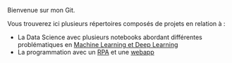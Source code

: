 Bienvenue sur mon Git.

Vous trouverez ici plusieurs répertoires composés de projets en relation à : 

* La Data Science avec plusieurs notebooks abordant différentes problématiques en [Machine Learning et Deep Learning](https://github.com/darshels/Data_Science_Notebooks)  
* La programmation avec un [RPA](https://github.com/darshels/RPA_INSEE) et une [webapp](https://github.com/darshels/falcon-path-proba)
